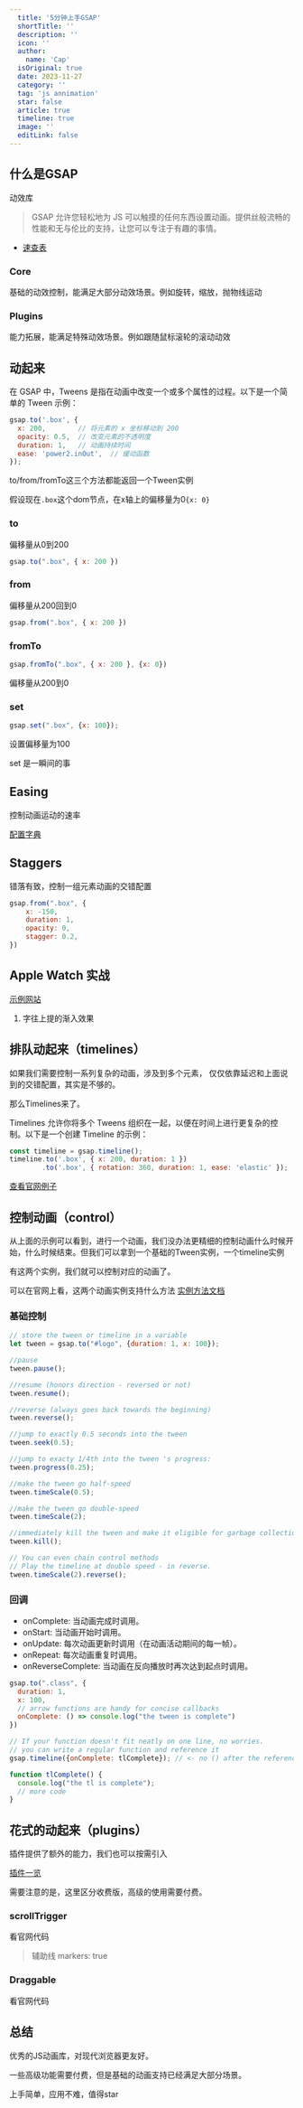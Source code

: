 ```yaml
---
  title: '5分钟上手GSAP'
  shortTitle: ''
  description: ''
  icon: ''
  author:
    name: 'Cap'
  isOriginal: true
  date: 2023-11-27
  category: ''
  tag: 'js annimation'
  star: false
  article: true
  timeline: true
  image: ''
  editLink: false
---
```


## 什么是GSAP

动效库

> GSAP 允许您轻松地为 JS 可以触摸的任何东西设置动画。提供丝般流畅的性能和无与伦比的支持，让您可以专注于有趣的事情。

- [速查表](https://gsap.com/community/cheatsheet/)

### Core

基础的动效控制，能满足大部分动效场景。例如旋转，缩放，抛物线运动

### Plugins

能力拓展，能满足特殊动效场景。例如跟随鼠标滚轮的滚动动效

## 动起来

在 GSAP 中，Tweens 是指在动画中改变一个或多个属性的过程。以下是一个简单的 Tween 示例：

```js
gsap.to('.box', {
  x: 200,        // 将元素的 x 坐标移动到 200
  opacity: 0.5,  // 改变元素的不透明度
  duration: 1,   // 动画持续时间
  ease: 'power2.inOut',  // 缓动函数
});
```

to/from/fromTo这三个方法都能返回一个Tween实例

假设现在`.box`这个dom节点，在x轴上的偏移量为0`{x: 0}`

### to

偏移量从0到200

```js
gsap.to(".box", { x: 200 })
```

### from

偏移量从200回到0

```js
gsap.from(".box", { x: 200 })
```

### fromTo

```js
gsap.fromTo(".box", { x: 200 }, {x: 0})
```

偏移量从200到0

### set

```js
gsap.set(".box", {x: 100});
```

设置偏移量为100

set 是一瞬间的事

## Easing

控制动画运动的速率

[配置字典](https://gsap.com/resources/getting-started/Easing)

## Staggers

错落有致，控制一组元素动画的交错配置

```js
gsap.from(".box", {
    x: -150,
    duration: 1,
    opacity: 0,
    stagger: 0.2,
})
```

## Apple Watch 实战

[示例网站](https://www.apple.com.cn/apple-watch-series-9/)

1. 字往上提的渐入效果

## 排队动起来（timelines）

如果我们需要控制一系列复杂的动画，涉及到多个元素，
仅仅依靠延迟和上面说到的交错配置，其实是不够的。

那么Timelines来了。

Timelines 允许你将多个 Tweens 组织在一起，以便在时间上进行更复杂的控制。以下是一个创建 Timeline 的示例：

```js
const timeline = gsap.timeline();
timeline.to('.box', { x: 200, duration: 1 })
        .to('.box', { rotation: 360, duration: 1, ease: 'elastic' });
```

[查看官网例子](https://gsap.com/resources/getting-started/timelines)

## 控制动画（control）

从上面的示例可以看到，进行一个动画，我们没办法更精细的控制动画什么时候开始，什么时候结束。但我们可以拿到一个基础的Tween实例，一个timeline实例

有这两个实例，我们就可以控制对应的动画了。

可以在官网上看，这两个动画实例支持什么方法
[实例方法文档](https://gsap.com/docs/v3/GSAP/Timeline)

### 基础控制

```js
// store the tween or timeline in a variable
let tween = gsap.to("#logo", {duration: 1, x: 100});

//pause
tween.pause();

//resume (honors direction - reversed or not)
tween.resume();

//reverse (always goes back towards the beginning)
tween.reverse();

//jump to exactly 0.5 seconds into the tween
tween.seek(0.5);

//jump to exacty 1/4th into the tween 's progress:
tween.progress(0.25);

//make the tween go half-speed
tween.timeScale(0.5);

//make the tween go double-speed
tween.timeScale(2);

//immediately kill the tween and make it eligible for garbage collection
tween.kill();

// You can even chain control methods
// Play the timeline at double speed - in reverse.
tween.timeScale(2).reverse();

```

### 回调

- onComplete: 当动画完成时调用。
- onStart: 当动画开始时调用。
- onUpdate: 每次动画更新时调用（在动画活动期间的每一帧）。
- onRepeat: 每次动画重复时调用。
- onReverseComplete: 当动画在反向播放时再次达到起点时调用。

```js
gsap.to(".class", {
  duration: 1, 
  x: 100, 
  // arrow functions are handy for concise callbacks
  onComplete: () => console.log("the tween is complete")
})

// If your function doesn't fit neatly on one line, no worries.
// you can write a regular function and reference it
gsap.timeline({onComplete: tlComplete}); // <- no () after the reference!

function tlComplete() {
  console.log("the tl is complete");
  // more code
}
```

## 花式的动起来（plugins）

插件提供了额外的能力，我们也可以按需引入

[插件一览](https://gsap.com/resources/Plugins/)

需要注意的是，这里区分收费版，高级的使用需要付费。

### scrollTrigger

看官网代码

> 辅助线 markers: true

### Draggable

看官网代码

## 总结

优秀的JS动画库，对现代浏览器更友好。

一些高级功能需要付费，但是基础的动画支持已经满足大部分场景。

上手简单，应用不难，值得star
